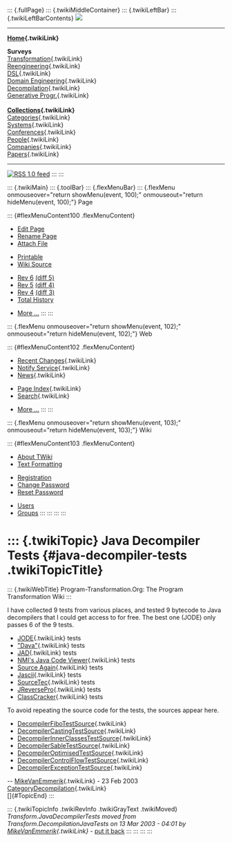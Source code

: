 ::: {.fullPage}
::: {.twikiMiddleContainer}
::: {.twikiLeftBar}
::: {.twikiLeftBarContents}
![](../pub/transformation.gif)

------------------------------------------------------------------------

**[Home](WebHome){.twikiLink}**

**Surveys**\
[Transformation](ProgramTransformation){.twikiLink}\
[Reengineering](ReengineeringWiki){.twikiLink}\
[DSL](DomainSpecificLanguages){.twikiLink}\
[Domain Engineering](DomainEngineering){.twikiLink}\
[Decompilation](DeCompilation){.twikiLink}\
[Generative Progr.](GenerativeProgrammingWiki){.twikiLink}\
\
**[Collections](CategoryCollection){.twikiLink}**\
[Categories](CategoryCategory){.twikiLink}\
[Systems](TransformationSystems){.twikiLink}\
[Conferences](TransformationConferences){.twikiLink}\
[People](TransformationPeople){.twikiLink}\
[Companies](TransformationCompanies){.twikiLink}\
[Papers](CategoryPaper){.twikiLink}

------------------------------------------------------------------------

[![](../pub/rss.gif "RSS 1.0 feed")](WebRss@skin=rss)
:::
:::

::: {.twikiMain}
::: {.toolBar}
::: {.flexMenuBar}
::: {.flexMenu onmouseover="return showMenu(event, 100);" onmouseout="return hideMenu(event, 100);"}
Page

::: {#flexMenuContent100 .flexMenuContent}
-   [Edit
    Page](http://www.program-transformation.org/edit/Transform/JavaDecompilerTests?t=1536826503)
-   [Rename
    Page](http://www.program-transformation.org/rename/Transform/JavaDecompilerTests)
-   [Attach
    File](http://www.program-transformation.org/attach/Transform/JavaDecompilerTests)

<!-- -->

-   [Printable](http://www.program-transformation.org/view/Transform/JavaDecompilerTests?skin=print.pattern)
-   [Wiki
    Source](http://www.program-transformation.org/view/Transform/JavaDecompilerTests?skin=text&raw=on&contenttype=text/plain)

<!-- -->

-   [Rev
    6](http://www.program-transformation.org/view/Transform/JavaDecompilerTests?rev=1.6)
    [(diff 5)](http://www.program-transformation.org/rdiff/Transform/JavaDecompilerTests?rev1=1.6&rev2=1.5)
-   [Rev
    5](http://www.program-transformation.org/view/Transform/JavaDecompilerTests?rev=1.5)
    [(diff 4)](http://www.program-transformation.org/rdiff/Transform/JavaDecompilerTests?rev1=1.5&rev2=1.4)
-   [Rev
    4](http://www.program-transformation.org/view/Transform/JavaDecompilerTests?rev=1.4)
    [(diff 3)](http://www.program-transformation.org/rdiff/Transform/JavaDecompilerTests?rev1=1.4&rev2=1.3)
-   [Total
    History](http://www.program-transformation.org/rdiff/Transform/JavaDecompilerTests)

<!-- -->

-   [More
    \...](http://www.program-transformation.org/oops/Transform/JavaDecompilerTests?template=oopsmore&param1=1.6&param2=1.6)
:::
:::

::: {.flexMenu onmouseover="return showMenu(event, 102);" onmouseout="return hideMenu(event, 102);"}
Web

::: {#flexMenuContent102 .flexMenuContent}
-   [Recent Changes](WebChanges){.twikiLink}
-   [Notify Service](WebNotify){.twikiLink}
-   [News](WebNews){.twikiLink}

<!-- -->

-   [Page Index](WebIndex){.twikiLink}
-   [Search](WebSearch){.twikiLink}

<!-- -->

-   [More
    \...](http://www.program-transformation.org/oops/Transform/JavaDecompilerTests?template=oopsmore&param1=1.6&param2=1.6)
:::
:::

::: {.flexMenu onmouseover="return showMenu(event, 103);" onmouseout="return hideMenu(event, 103);"}
Wiki

::: {#flexMenuContent103 .flexMenuContent}
-   [About
    TWiki](http://www.program-transformation.org/view/TWiki/WebHome)
-   [Text
    Formatting](http://www.program-transformation.org/view/TWiki/TextFormattingRules)

<!-- -->

-   [Registration](http://www.program-transformation.org/view/TWiki/TWikiRegistration)
-   [Change
    Password](http://www.program-transformation.org/view/TWiki/ChangePassword)
-   [Reset
    Password](http://www.program-transformation.org/view/TWiki/ResetPassword)

<!-- -->

-   [Users](http://www.program-transformation.org/view/Main/TWikiUsers)
-   [Groups](http://www.program-transformation.org/view/Main/TWikiGroups)
:::
:::
:::
:::

::: {.twikiTopic}
Java Decompiler Tests {#java-decompiler-tests .twikiTopicTitle}
=====================

::: {.twikiWebTitle}
Program-Transformation.Org: The Program Transformation Wiki
:::

I have collected 9 tests from various places, and tested 9 bytecode to
Java decompilers that I could get access to for free. The best one
(JODE) only passes 6 of the 9 tests.

-   [JODE](DecompilationJodeTest){.twikiLink} tests
-   [\"Dava\"](DecompilationDavaTest){.twikiLink} tests
-   [JAD](DecompilationJadTest){.twikiLink} tests
-   [NMI\'s Java Code Viewer](DecompilationNmiTest){.twikiLink} tests
-   [Source Again](DecompilationSATest){.twikiLink} tests
-   [Jascii](DecompilationJasciiTest){.twikiLink} tests
-   [SourceTec](DecompilationStTest){.twikiLink} tests
-   [JReversePro](DecompilationJrpTest){.twikiLink} tests
-   [ClassCracker](DecompilationCcTest){.twikiLink} tests

To avoid repeating the source code for the tests, the sources appear
here.

-   [DecompilerFiboTestSource](DecompilerFiboTestSource){.twikiLink}
-   [DecompilerCastingTestSource](DecompilerCastingTestSource){.twikiLink}
-   [DecompilerInnerClassesTestSource](DecompilerInnerClassesTestSource){.twikiLink}
-   [DecompilerSableTestSource](DecompilerSableTestSource){.twikiLink}
-   [DecompilerOptimisedTestSource](DecompilerOptimisedTestSource){.twikiLink}
-   [DecompilerControlFlowTestSource](DecompilerControlFlowTestSource){.twikiLink}
-   [DecompilerExceptionTestSource](DecompilerExceptionTestSource){.twikiLink}

\-- [MikeVanEmmerik](../Main/MikeVanEmmerik){.twikiLink} - 23 Feb 2003\
[CategoryDecompilation](CategoryDecompilation){.twikiLink}\
[]{#TopicEnd}
:::

::: {.twikiTopicInfo .twikiRevInfo .twikiGrayText .twikiMoved}
*Transform.JavaDecompilerTests moved from
Transform.DecompilationJavaTests on 13 Mar 2003 - 04:01 by
[MikeVanEmmerik](../Main/MikeVanEmmerik){.twikiLink}* - [put it
back](http://www.program-transformation.org/rename/Transform/JavaDecompilerTests?newweb=Transform&newtopic=DecompilationJavaTests&confirm=on "Click to move topic back to previous location, with option to change references.")
:::
:::
:::
:::
